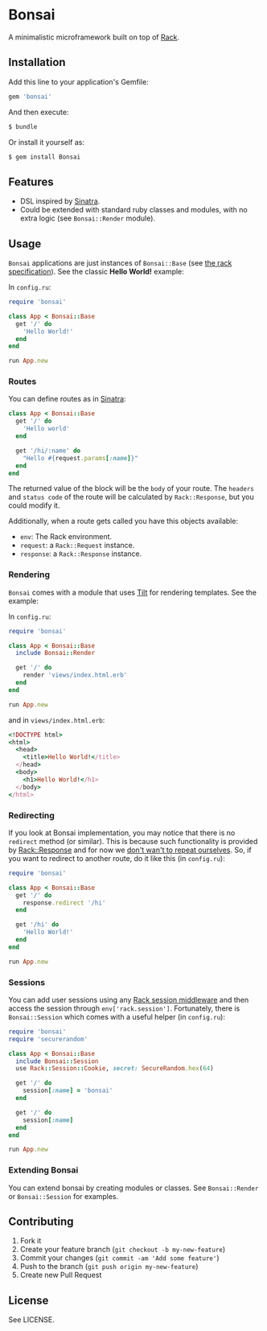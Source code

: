 # Bonsai

A minimalistic microframework built on top of [Rack](http://rack.github.io/).

## Installation

Add this line to your application's Gemfile:

```ruby
gem 'bonsai'
```

And then execute:

```bash
$ bundle
```

Or install it yourself as:

```bash
$ gem install Bonsai
```

## Features

* DSL inspired by [Sinatra](http://www.sinatrarb.com/).
* Could be extended with standard ruby classes and modules, with no extra logic
(see `Bonsai::Render` module).

## Usage

`Bonsai` applications are just instances of `Bonsai::Base` (see
[the rack specification](http://rack.rubyforge.org/doc/SPEC.html)). See the
classic **Hello World!** example:

In `config.ru`:

```ruby
require 'bonsai'

class App < Bonsai::Base
  get '/' do
    'Hello World!'
  end
end

run App.new
```

### Routes

You can define routes as in [Sinatra](http://www.sinatrarb.com/):

```ruby
class App < Bonsai::Base
  get '/' do
    'Hello world'
  end

  get '/hi/:name' do
    "Hello #{request.params[:name]}"
  end
end
```

The returned value of the block will be the `body` of your route. The `headers`
and `status code` of the route will be calculated by `Rack::Response`, but you
could modify it.

Additionally, when a route gets called you have this objects available:

* `env`: The Rack environment.
* `request`: a `Rack::Request` instance.
* `response`: a `Rack::Response` instance.

### Rendering

`Bonsai` comes with a module that uses [Tilt](https://github.com/rtomayko/tilt)
for rendering templates. See the example:

In `config.ru`:

```ruby
require 'bonsai'

class App < Bonsai::Base
  include Bonsai::Render

  get '/' do
    render 'views/index.html.erb'
  end
end

run App.new
```

and in `views/index.html.erb`:

```ruby
<!DOCTYPE html>
<html>
  <head>
    <title>Hello World!</title>
  </head>
  <body>
    <h1>Hello World!</h1>
  </body>
</html>
```

### Redirecting

If you look at Bonsai implementation, you may notice that there is no
`redirect` method (or similar). This is because such functionality is provided
by [Rack::Response](https://github.com/rack/rack/blob/master/lib/rack/response.rb)
and for now we [don't wan't to repeat ourselves](http://en.wikipedia.org/wiki/Don't_repeat_yourself).
So, if you want to redirect to another route, do it like this (in `config.ru`):

```ruby
require 'bonsai'

class App < Bonsai::Base
  get '/' do
    response.redirect '/hi'
  end

  get '/hi' do
    'Hello World!'
  end
end

run App.new
```

### Sessions

You can add user sessions using any [Rack session middleware](https://github.com/rack/rack/tree/master/lib/rack/session)
and then access the session through `env['rack.session']`. Fortunately, there
is `Bonsai::Session` which comes with a useful helper (in `config.ru`):

```ruby
require 'bonsai'
require 'securerandom'

class App < Bonsai::Base
  include Bonsai::Session
  use Rack::Session::Cookie, secret: SecureRandom.hex(64)

  get '/' do
    session[:name] = 'bonsai'
  end

  get '/' do
    session[:name]
  end
end

run App.new
```

### Extending Bonsai

You can extend bonsai by creating modules or classes. See `Bonsai::Render` or
`Bonsai::Session` for examples.

## Contributing

1. Fork it
2. Create your feature branch (`git checkout -b my-new-feature`)
3. Commit your changes (`git commit -am 'Add some feature'`)
4. Push to the branch (`git push origin my-new-feature`)
5. Create new Pull Request

## License

See LICENSE.